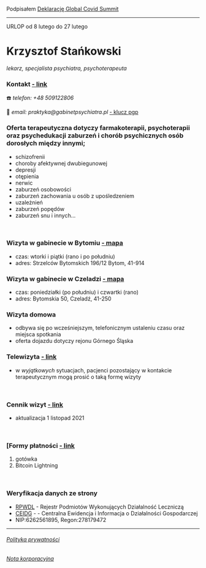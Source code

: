Podpisałem [Deklarację Global Covid Summit](https://doctorsandscientistsdeclaration.org/)
<hr>
URLOP od 8 lutego do 27 lutego
<br>

# Krzysztof Stańkowski
*lekarz, specjalista psychiatra, psychoterapeuta*

### Kontakt [- link](/instrukcja.md)
☎️ _telefon: +48 509122806_

📧 _email: praktyka@gabinetpsychiatra.pl_ [ - klucz pgp](https://gabinetpsychiatra.pl/pgp) 


### Oferta terapeutyczna dotyczy farmakoterapii, psychoterapii oraz psychedukacji zaburzeń i chorób psychicznych osób dorosłych między innymi;
- schizofrenii
- choroby afektywnej dwubiegunowej
- depresji
- otępienia
- nerwic
- zaburzeń osobowości
- zaburzeń zachowania u osób z upośledzeniem
- uzależnień
- zaburzeń popędów
- zaburzeń snu i innych...

<br>

### Wizyta w gabinecie w Bytomiu  [ - mapa](https://www.openstreetmap.org/node/7660154838#map=16/50.3878/18.8818)
- czas: wtorki i piątki (rano i po południu)
- adres: Strzelców Bytomskich 196/12 Bytom, 41-914

### Wizyta w gabinecie w Czeladzi [ - mapa](https://www.openstreetmap.org/node/7660184231#map=17/50.31934/19.06871)
- czas: poniedziałki (po południu) i czwartki (rano)
- adres: Bytomskia 50, Czeladź, 41-250

### Wizyta domowa
- odbywa się po wcześniejszym, telefonicznym ustaleniu czasu oraz miejsca spotkania
- oferta dojazdu dotyczy rejonu Górnego Śląska

### Telewizyta [- link](/tele.md)
- w _wyjątkowych_ sytuacjach, pacjenci pozostający w kontakcie terapeutycznym mogą prosić o taką formę wizyty

<br>

### Cennik wizyt [- link](/cennik.md)
- aktualizacja 1 listopad 2021

<br>

### [Formy płatności [- link](/platnosci.md)
1. gotówka
2. Bitcoin Lightning
<br>

### Weryfikacja danych ze strony ###
- [RPWDL](https://rpwdl.ezdrowie.gov.pl/RPZ/DetailsConfirm?registryNumber=000000048335&Id=49246) - Rejestr Podmiotów Wykonujących Działalność Leczniczą
- [CEIDG](https://prod.ceidg.gov.pl/ceidg/ceidg.public.ui/Search.aspx) -  - Centralna Ewidencja i Informacja o Działalności Gospodarczej
- NIP:6262561895, Regon:278179472

<hr>

###### [Polityka prywatności](/prywatnosc.md)
###### [Nota korporacyjna](/nota.md)
